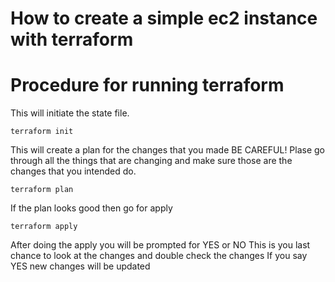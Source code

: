 # How to create a simple ec2 instance with terraform


# Procedure for running terraform

This will initiate the state file. 

```terraform init```

This will create a plan for the changes that you made BE CAREFUL! Plase go through all the things that are changing and make sure those are the changes that you intended do.

```terraform plan```

If the plan looks good then go for apply

```terraform apply```

After doing the apply you will be prompted for YES or NO This is you last chance to look at the changes and double check the changes If you say YES new changes will be updated

